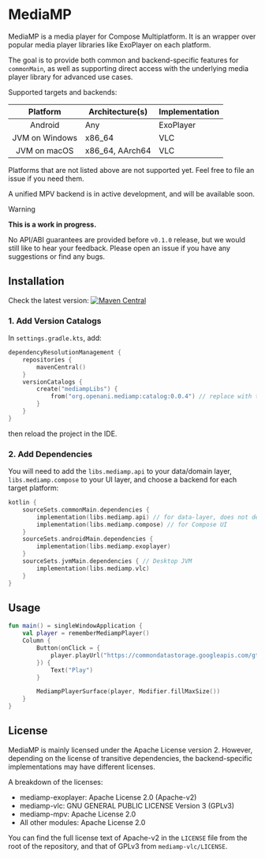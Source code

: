 # MediaMP

MediaMP is a media player for Compose Multiplatform. It is an
wrapper over popular media player libraries like ExoPlayer on each platform.

The goal is to provide both common and backend-specific features for `commonMain`, as
well as supporting direct access with the underlying media player library for advanced use cases.

Supported targets and backends:

|    Platform    | Architecture(s) | Implementation |
|:--------------:|-----------------|----------------|
|    Android     | Any             | ExoPlayer      |
| JVM on Windows | x86_64          | VLC            |
|  JVM on macOS  | x86_64, AArch64 | VLC            |

Platforms that are not listed above are not supported yet. Feel free to file an issue if you need
them.

A unified MPV backend is in active development, and will be available soon.

> [!WARNING]
>
> **This is a work in progress.**
>
> No API/ABI guarantees are provided before `v0.1.0` release, but we would still like to hear your
> feedback. Please open an issue if you have any suggestions or find any bugs.

## Installation

Check the latest
version: [![Maven Central](https://img.shields.io/maven-central/v/org.openani.mediamp/mediamp-api)](https://img.shields.io/maven-central/v/org.openani.mediamp/mediamp-api)

### 1. Add Version Catalogs

In `settings.gradle.kts`, add:

```kotlin
dependencyResolutionManagement {
    repositories {
        mavenCentral()
    }
    versionCatalogs {
        create("mediampLibs") {
            from("org.openani.mediamp:catalog:0.0.4") // replace with the latest version
        }
    }
}
```

then reload the project in the IDE.

### 2. Add Dependencies

You will need to add the `libs.mediamp.api` to your data/domain layer,
`libs.mediamp.compose` to your UI layer, and choose a backend for each target platform:

```kotlin
kotlin {
    sourceSets.commonMain.dependencies {
        implementation(libs.mediamp.api) // for data-layer, does not depend on Compose
        implementation(libs.mediamp.compose) // for Compose UI
    }
    sourceSets.androidMain.dependencies {
        implementation(libs.mediamp.exoplayer)
    }
    sourceSets.jvmMain.dependencies { // Desktop JVM
        implementation(libs.mediamp.vlc)
    }
}
```

## Usage

```kotlin
fun main() = singleWindowApplication {
    val player = rememberMediampPlayer()
    Column {
        Button(onClick = {
            player.playUrl("https://commondatastorage.googleapis.com/gtv-videos-bucket/sample/WhatCarCanYouGetForAGrand.mp4")
        }) {
            Text("Play")
        }

        MediampPlayerSurface(player, Modifier.fillMaxSize())
    }
}
```

## License

MediaMP is mainly licensed under the Apache License version 2. However, depending on the license of
transitive dependencies, the backend-specific implementations may have different licenses.

A breakdown of the licenses:

- mediamp-exoplayer: Apache License 2.0 (Apache-v2)
- mediamp-vlc: GNU GENERAL PUBLIC LICENSE Version 3 (GPLv3)
- mediamp-mpv: Apache License 2.0
- All other modules: Apache License 2.0

You can find the full license text of Apache-v2 in the `LICENSE` file from the root of the
repository, and that of GPLv3 from `mediamp-vlc/LICENSE`.

